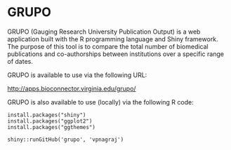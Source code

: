 GRUPO
====================

GRUPO (Gauging Research University Publication Output) is a web application built with the R programming language and Shiny framework. The purpose of this tool is to compare the total number of biomedical publications and co-authorships between institutions over a specific range of dates.

GRUPO is available to use via the following URL:

http://apps.bioconnector.virginia.edu/grupo/

GRUPO is also available to use (locally) via the following R code:

```
install.packages("shiny")
install.packages("ggplot2")
install.packages("ggthemes")

shiny::runGitHub('grupo', 'vpnagraj')
``` 
